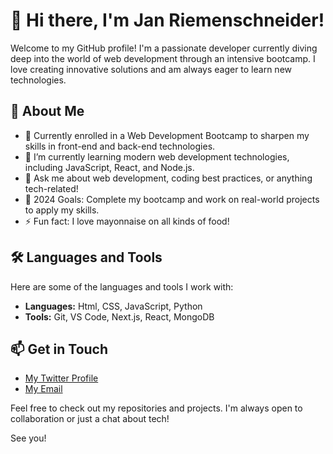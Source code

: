 # 👋 Hi there, I'm Jan Riemenschneider!

Welcome to my GitHub profile! I'm a passionate developer currently diving deep into the world of web development through an intensive bootcamp. I love creating innovative solutions and am always eager to learn new technologies.

## 🚀 About Me

- 💼 Currently enrolled in a Web Development Bootcamp to sharpen my skills in front-end and back-end technologies.
- 🌱 I’m currently learning modern web development technologies, including JavaScript, React, and Node.js.
- 💬 Ask me about web development, coding best practices, or anything tech-related!
- 🎯 2024 Goals: Complete my bootcamp and work on real-world projects to apply my skills.
- ⚡ Fun fact: I love mayonnaise on all kinds of food!

## 🛠️ Languages and Tools

Here are some of the languages and tools I work with:

- **Languages:** Html, CSS, JavaScript, Python
- **Tools:** Git, VS Code, Next.js, React, MongoDB

## 📫 Get in Touch

- [My Twitter Profile](https://x.com/jan12121995)
- [My Email](jan-riemenschenider@hotmail.de)

Feel free to check out my repositories and projects. I'm always open to collaboration or just a chat about tech!

See you!
